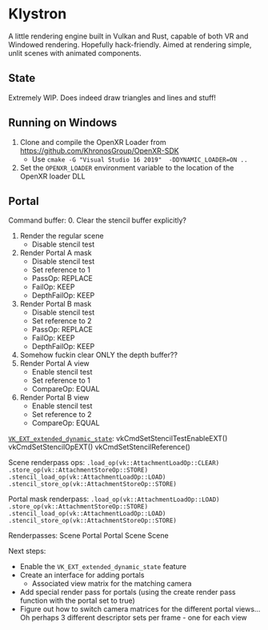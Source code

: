 # Klystron
A little rendering engine built in Vulkan and Rust, capable of both VR and Windowed rendering. Hopefully hack-friendly. Aimed at rendering simple, unlit scenes with animated components.

## State
Extremely WIP. Does indeed draw triangles and lines and stuff!

## Running on Windows
1. Clone and compile the OpenXR Loader from https://github.com/KhronosGroup/OpenXR-SDK
    * Use `cmake -G "Visual Studio 16 2019"  -DDYNAMIC_LOADER=ON ..`
2. Set the `OPENXR_LOADER` environment variable to the location of the OpenXR loader DLL

## Portal
Command buffer:
0. Clear the stencil buffer explicitly?
1. Render the regular scene
    * Disable stencil test
2. Render Portal A mask
    * Disable stencil test
    * Set reference to 1
    * PassOp: REPLACE
    * FailOp: KEEP
    * DepthFailOp: KEEP
3. Render Portal B mask
    * Disable stencil test
    * Set reference to 2
    * PassOp: REPLACE
    * FailOp: KEEP
    * DepthFailOp: KEEP
4. Somehow fuckin clear ONLY the depth buffer??
5. Render Portal A view
    * Enable stencil test
    * Set reference to 1
    * CompareOp: EQUAL
6. Render Portal B view
    * Enable stencil test
    * Set reference to 2
    * CompareOp: EQUAL

[`VK_EXT_extended_dynamic_state`](https://www.khronos.org/registry/vulkan/specs/1.2-extensions/man/html/VK_EXT_extended_dynamic_state.html):
vkCmdSetStencilTestEnableEXT()
vkCmdSetStencilOpEXT()
vkCmdSetStencilReference()

Scene renderpass ops:
`.load_op(vk::AttachmentLoadOp::CLEAR)`
`.store_op(vk::AttachmentStoreOp::STORE)`
`.stencil_load_op(vk::AttachmentLoadOp::LOAD)`
`.stencil_store_op(vk::AttachmentStoreOp::STORE)`

Portal mask renderpass:
`.load_op(vk::AttachmentLoadOp::LOAD)`
`.store_op(vk::AttachmentStoreOp::STORE)`
`.stencil_load_op(vk::AttachmentLoadOp::LOAD)`
`.stencil_store_op(vk::AttachmentStoreOp::STORE)`

Renderpasses:
Scene
Portal
Portal
Scene
Scene

Next steps:
* Enable the `VK_EXT_extended_dynamic_state` feature
* Create an interface for adding portals
    * Associated view matrix for the matching camera
* Add special render pass for portals (using the create render pass function with the portal set to true)
* Figure out how to switch camera matrices for the different portal views... Oh perhaps 3 different descriptor sets per frame - one for each view
